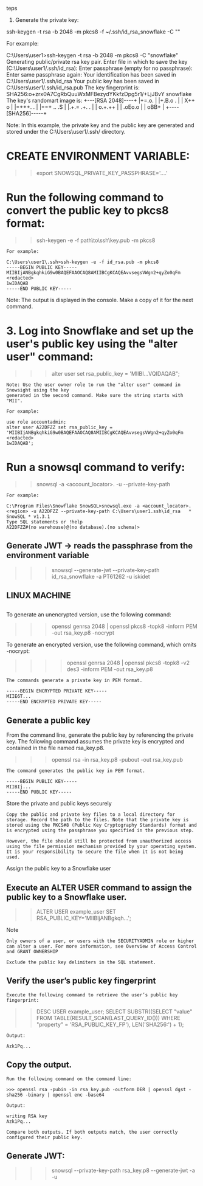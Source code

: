 teps
1. Generate the private key:

 ssh-keygen -t rsa -b 2048 -m pkcs8 -f ~/.ssh/id_rsa_snowflake -C "<Comment>"

For example:

C:\Users\user1>ssh-keygen -t rsa -b 2048 -m pkcs8 -C "snowflake"         
Generating public/private rsa key pair.
Enter file in which to save the key (C:\Users\user1/.ssh/id_rsa): 
Enter passphrase (empty for no passphrase): 
Enter same passphrase again: 
Your identification has been saved in C:\Users\user1/.ssh/id_rsa
Your public key has been saved in C:\Users\user1/.ssh/id_rsa.pub
The key fingerprint is:
SHA256:o+zrx0A7CgRbQuuWxMFBezydYKkfzDpg5r1/+LjJBvY snowflake
The key's randomart image is:
+---[RSA 2048]----+
|+=.o.            |
|+.B.o .          |
| X++ o           |
|=+++. .          |
|==+ .. .S        |
|.+.= .+. .       |
|  o.+.++         |
|   .oEo.o        |
|    oBB+         |
+----[SHA256]-----+

Note: In this example, the private key and the public key are generated and stored under the C:\Users\user1/.ssh/ directory.

#  CREATE ENVIRONMENT VARIABLE:
    
   >> export SNOWSQL_PRIVATE_KEY_PASSPHRASE='....'


# Run the following command to convert the public key to pkcs8  format:

  >> ssh-keygen -e -f path\to\ssh\key.pub -m pkcs8

    For example:

    C:\Users\user1\.ssh>ssh-keygen -e -f id_rsa.pub -m pkcs8                
    -----BEGIN PUBLIC KEY-----
    MIIBIjANBgkqhkiG9w0BAQEFAAOCAQ8AMIIBCgKCAQEAvvsegsVWgn2+qyZo0qFm
    <redacted>
    1wIDAQAB
    -----END PUBLIC KEY-----

  Note: The output is displayed in the console. Make a copy of it for the next command.

# 3. Log into Snowflake and set up the user's public key using the "alter user" command:

   >>> alter user <username> set rsa_public_key = 'MIIBI...VQIDAQAB";   

    Note: Use the user owner role to run the "alter user" command in Snowsight using the key 
    generated in the second command. Make sure the string starts with "MII".

    For example:

    use role accountadmin;
    alter user A22DFZZ set rsa_public_key = 'MIIBIjANBgkqhkiG9w0BAQEFAAOCAQ8AMIIBCgKCAQEAvvsegsVWgn2+qyZo0qFm
    <redacted>
    1wIDAQAB';

# Run a snowsql command to verify:

>> snowsql -a <account_locator>.<region> -u <username> --private-key-path 

    For example:

    C:\Program Files\Snowflake SnowSQL>snowsql.exe -a <account_locator>.<region> -u A22DFZZ --private-key-path C:\Users\user1.ssh\id_rsa   * SnowSQL * v1.3.1
    Type SQL statements or !help
    A22DFZZ#(no warehouse)@(no database).(no schema)>

## Generate JWT -> reads the passphrase from the environment variable
>>> snowsql --generate-jwt --private-key-path id_rsa_snowflake -a PT61262 -u iskidet

## ##################
## LINUX MACHINE
## #################
To generate an unencrypted version, use the following command:

>>> openssl genrsa 2048 | openssl pkcs8 -topk8 -inform PEM -out rsa_key.p8 -nocrypt

To generate an encrypted version, use the following command, which omits -nocrypt:

>>>> openssl genrsa 2048 | openssl pkcs8 -topk8 -v2 des3 -inform PEM -out rsa_key.p8

    The commands generate a private key in PEM format.

    -----BEGIN ENCRYPTED PRIVATE KEY-----
    MIIE6T...
    -----END ENCRYPTED PRIVATE KEY-----

## Generate a public key

From the command line, generate the public key by referencing the private key. The following command assumes the private key is encrypted and contained in the file named rsa_key.p8.

>>> openssl rsa -in rsa_key.p8 -pubout -out rsa_key.pub

    The command generates the public key in PEM format.

    -----BEGIN PUBLIC KEY-----
    MIIBIj...
    -----END PUBLIC KEY-----

Store the private and public keys securely

    Copy the public and private key files to a local directory for storage. Record the path to the files. Note that the private key is stored using the PKCS#8 (Public Key Cryptography Standards) format and is encrypted using the passphrase you specified in the previous step.

    However, the file should still be protected from unauthorized access using the file permission mechanism provided by your operating system. It is your responsibility to secure the file when it is not being used.

Assign the public key to a Snowflake user
## Execute an ALTER USER command to assign the public key to a Snowflake user.

>> ALTER USER example_user SET RSA_PUBLIC_KEY='MIIBIjANBgkqh...';

Note

    Only owners of a user, or users with the SECURITYADMIN role or higher can alter a user. For more information, see Overview of Access Control and GRANT OWNERSHIP

    Exclude the public key delimiters in the SQL statement.

   ## Verify the user’s public key fingerprint

    Execute the following command to retrieve the user’s public key fingerprint:

   >>  DESC USER example_user;
        SELECT SUBSTR((SELECT "value" FROM TABLE(RESULT_SCAN(LAST_QUERY_ID()))
        WHERE "property" = 'RSA_PUBLIC_KEY_FP'), LEN('SHA256:') + 1);

    Output:

    Azk1Pq...

 ##   Copy the output.

    Run the following command on the command line:

    >>> openssl rsa -pubin -in rsa_key.pub -outform DER | openssl dgst -sha256 -binary | openssl enc -base64

    Output:

    writing RSA key
    Azk1Pq...

    Compare both outputs. If both outputs match, the user correctly configured their public key.

## Generate JWT:
>>> snowsql --private-key-path rsa_key.p8 --generate-jwt -a <Snowflake account> -u <user>